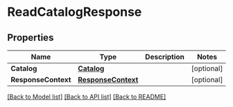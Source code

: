 # ReadCatalogResponse

## Properties

Name | Type | Description | Notes
------------ | ------------- | ------------- | -------------
**Catalog** | [**Catalog**](Catalog.md) |  | [optional] 
**ResponseContext** | [**ResponseContext**](ResponseContext.md) |  | [optional] 

[[Back to Model list]](../README.md#documentation-for-models) [[Back to API list]](../README.md#documentation-for-api-endpoints) [[Back to README]](../README.md)


